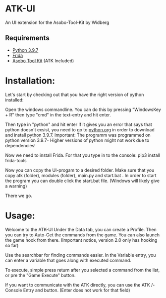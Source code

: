 # ATK-UI
An UI extension for the Asobo-Tool-Kit by Widberg

## Requirements
- [Python 3.9.7](https://www.python.org/)
- [Frida](https://github.com/frida/frida)
- [Asobo Tool Kit](https://github.com/widberg/atk)
  (ATK Included)

# Installation:

Let's start by checking out that you have the right version of python installed:

Open the windows commandline.
You can do this by pressing "WindowsKey + R" then type "cmd" in the text-entry and hit enter.

Then type in "python" and hit enter
If it gives you an error that says that python doesn't exsist, you need to go to [python.org](https://www.python.org/) in order to download and install python 3.9.7.
Important: The programm was programmed on python version 3.9.7- Higher versions of python might not work due to dependencies!

Now we need to install Frida.
For that you type in to the console:
pip3 install frida-tools

Now you can copy the UI-progam to a desired folder.
Make sure that you copy atk (folder), modules (folder), main.py and start.bat .
In order to start the program you can double click the start.bat file.
(Windows will likely give a warning)

There we go.

# Usage:
Welcome to the ATK-UI
Under the Data tab, you can create a Profile.
Then you can try to Auto-Get the commands from the game.
You can also launch the game hook from there.
(Important notice, version 2.0 only has hooking so far)

Use the searchbar for finding commands easier.
In the Variable entry, you can enter a variable that goes along with executed command.

To execute, simple press return after you selected a command from the list, or pre the "Game Execute" button.

If you want to communicate with the ATK directly, you can use the ATK /- Console Entry and button.
(Enter does not work for that field)
